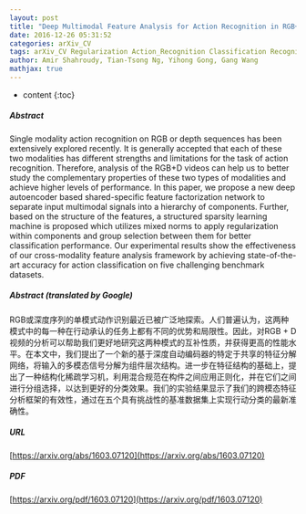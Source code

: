 ```yaml
---
layout: post
title: "Deep Multimodal Feature Analysis for Action Recognition in RGB+D Videos"
date: 2016-12-26 05:31:52
categories: arXiv_CV
tags: arXiv_CV Regularization Action_Recognition Classification Recognition
author: Amir Shahroudy, Tian-Tsong Ng, Yihong Gong, Gang Wang
mathjax: true
---
```


* content
{:toc}

##### Abstract
Single modality action recognition on RGB or depth sequences has been extensively explored recently. It is generally accepted that each of these two modalities has different strengths and limitations for the task of action recognition. Therefore, analysis of the RGB+D videos can help us to better study the complementary properties of these two types of modalities and achieve higher levels of performance. In this paper, we propose a new deep autoencoder based shared-specific feature factorization network to separate input multimodal signals into a hierarchy of components. Further, based on the structure of the features, a structured sparsity learning machine is proposed which utilizes mixed norms to apply regularization within components and group selection between them for better classification performance. Our experimental results show the effectiveness of our cross-modality feature analysis framework by achieving state-of-the-art accuracy for action classification on five challenging benchmark datasets.

##### Abstract (translated by Google)
RGB或深度序列的单模式动作识别最近已被广泛地探索。人们普遍认为，这两种模式中的每一种在行动承认的任务上都有不同的优势和局限性。因此，对RGB + D视频的分析可以帮助我们更好地研究这两种模式的互补性质，并获得更高的性能水平。在本文中，我们提出了一个新的基于深度自动编码器的特定于共享的特征分解网络，将输入的多模态信号分解为组件层次结构。进一步在特征结构的基础上，提出了一种结构化稀疏学习机，利用混合规范在构件之间应用正则化，并在它们之间进行分组选择，以达到更好的分类效果。我们的实验结果显示了我们的跨模态特征分析框架的有效性，通过在五个具有挑战性的基准数据集上实现行动分类的最新准确性。

##### URL
[https://arxiv.org/abs/1603.07120](https://arxiv.org/abs/1603.07120)

##### PDF
[https://arxiv.org/pdf/1603.07120](https://arxiv.org/pdf/1603.07120)

